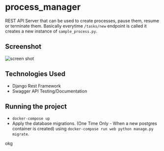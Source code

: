 # process_manager
REST API Server that can be used to create processes, pause them, resume or terminate them. Basically everytime `/tasks/new` endpoint is called it creates a new instance of `sample_process.py`.

## Screenshot
![screen shot](./ss.png)

## Technologies Used
- Django Rest Framework
- Swagger API Testing/Documentation

## Running the project
- `docker-compose up`
- Apply the database migrations. (One Time Only - When a new postgres container is created) using `docker-compose run web python manage.py migrate`.

okg

